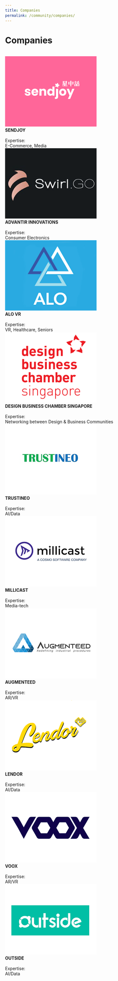 ```yaml
---
title: Companies
permalink: /community/companies/
---
```

<h1><b>Companies</b></h1><br>
    
<div class="row">
	<div class="column-c">
		<a href="https://www.sendjoynow.com/" target="_blank"><img src="/images/companies/Sendjoylogo.png"></a><br>
		<div class="header"><b>SENDJOY</b></div><br>
		<div class="para">Expertise:<br>E-Commerce, Media</div>                   
	</div>
	<div class="column-c">
        <a href="https://www.swirlgo.com/" target="_blank"><img src="/images/companies/advantirelogoweb.png"></a><br>
         <div class="header"><b>ADVANTIR INNOVATIONS</b></div><br>
              <div class="para">Expertise:<br>
	Consumer Electronics</div>         
	</div>
  <div class="column-c">
       <a href="https://alo.health/" target="_blank"><img src="/images/companies/AloVR_300x230.jpg"></a><br>
                <div class="header"><b>ALO VR</b></div><br>
    <div class="para">Expertise:<br>
VR, Healthcare, Seniors</div>         
  </div>
</div>
<div class="row">
<div class="column-c">
       <a href="https://www.dbcsingapore.org/" target="_blank"><img src="/images/companies/DBCS_300x230px.png"></a><br>
         <div class="header"><b>DESIGN BUSINESS CHAMBER SINGAPORE</b></div><br>
              <div class="para">Expertise:<br>
Networking between Design & Business Communities </div>         
  </div>
  <div class="column-c">
       <a href="https://www.trustineo.net" target="_blank"><img src="/images/companies/trustineo.jpg"></a><br>
         <div class="header"><b>TRUSTINEO</b></div><br>
              <div class="para">Expertise:<br>
AI/Data </div>         
  </div>
  <div class="column-c">
       <a href="https://www.millicast.com/" target="_blank"><img src="/images/companies/millicast.png"></a><br>
         <div class="header"><b>MILLICAST</b></div><br>
              <div class="para">Expertise:<br>
Media-tech </div>         
  </div>
</div>
<div class="row">
<div class="column-c">
       <a href="https://www.augmenteed.tech/" target="_blank"><img src="/images/companies/augmenteed.png"></a><br>
         <div class="header"><b>AUGMENTEED</b></div><br>
              <div class="para">Expertise:<br>
AR/VR </div>         
  </div>
  <div class="column-c">
       <a href="https://lendor.sg" target="_blank"><img src="/images/companies/lendor.png"></a><br>
         <div class="header"><b>LENDOR</b></div><br>
              <div class="para">Expertise:<br>
AI/Data </div>         
  </div>
  <div class="column-c">
       <a href="https://www.voox.io" target="_blank"><img src="/images/companies/voox.png"></a><br>
         <div class="header"><b>VOOX</b></div><br>
              <div class="para">Expertise:<br>
AR/VR </div>         
  </div>
</div>
<div class="row">
<div class="column-c">
       <a href="https://outsideapp.co" target="_blank"><img src="/images/companies/outside.png"></a><br>
         <div class="header"><b>OUTSIDE</b></div><br>
              <div class="para">Expertise:<br>
AI/Data </div>         
  </div>
  <div class="column-c">        
  </div>
  <div class="column-c">      
  </div>
</div>
